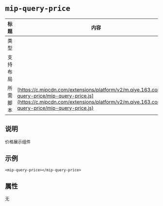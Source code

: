 # `mip-query-price`

标题|内容
----|----
类型|
支持布局|
所需脚本| [https://c.mipcdn.com/extensions/platform/v2/m.qiye.163.com/mip-query-price/mip-query-price.js](https://c.mipcdn.com/extensions/platform/v2/m.qiye.163.com/mip-query-price/mip-query-price.js)

## 说明

价格展示组件

## 示例

```
<mip-query-price></mip-query-price>
```

## 属性

无
